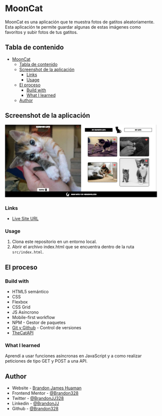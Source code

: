 # MoonCat

MoonCat es una aplicación que te muestra fotos de gatitos aleatoriamente. Esta aplicación te permite guardar algunas de estas imágenes como favoritos y subir fotos de tus gatitos.

## Tabla de contenido

- [MoonCat](#mooncat)
  - [Tabla de contenido](#tabla-de-contenido)
  - [Screenshot de la aplicación](#screenshot-de-la-aplicación)
    - [Links](#links)
    - [Usage](#usage)
  - [El proceso](#el-proceso)
    - [Build with](#build-with)
    - [What I learned](#what-i-learned)
  - [Author](#author)
## Screenshot de la aplicación

![Solución al reto](src/assets/screenshot.jpg)

### Links

- [Live Site URL](https://brandon328.github.io/curso-API-REST-JS/)

### Usage
1. Clona este repositorio en un entorno local.
2. Abrir el archivo index.html que se encuentra dentro de la ruta `src/index.html`.

## El proceso

### Build with

- HTML5 semántico
- CSS 
- Flexbox
- CSS Grid
- JS Asíncrono
- Mobile-first workflow
- NPM - Gestor de paquetes
- [Git y Github](https://github.com/) - Control de versiones
- [TheCatAPI](https://thecatapi.com/)

### What I learned

Aprendí a usar funciones asíncronas en JavaScript y a como realizar peticiones de tipo GET y POST a una API.

## Author

- Website - [Brandon James Huaman](https://www.brandonjj.com)
- Frontend Mentor - [@Brandon328](https://www.frontendmentor.io/profile/Brandon328)
- Twitter - [@BrandonJJ328](https://www.twitter.com/BrandonJJ328)
- Linkedin - [@BrandonJJ](https://www.linkedin.com/in/brandonjj/)
- Github - [@Brandon328](https://github.com/Brandon328)
